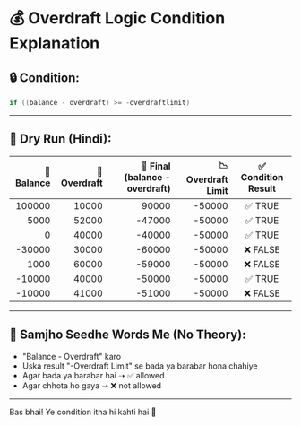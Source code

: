 # 💰 Overdraft Logic Condition Explanation

## 🔒 Condition:
```cpp
if ((balance - overdraft) >= -overdraftlimit)
```

---

## 🧪 Dry Run (Hindi):

| 🔢 Balance | 💸 Overdraft | 🧮 Final (balance - overdraft) | 📉 Overdraft Limit | ✅ Condition Result |
|-----------:|-------------:|------------------------------:|--------------------:|:-------------------:|
| 100000     | 10000        | 90000                         | -50000              | ✅ TRUE              |
| 5000       | 52000        | -47000                        | -50000              | ✅ TRUE              |
| 0          | 40000        | -40000                        | -50000              | ✅ TRUE              |
| -30000     | 30000        | -60000                        | -50000              | ❌ FALSE             |
| 1000       | 60000        | -59000                        | -50000              | ❌ FALSE             |
| -10000     | 40000        | -50000                        | -50000              | ✅ TRUE              |
| -10000     | 41000        | -51000                        | -50000              | ❌ FALSE             |

---

## 📌 Samjho Seedhe Words Me (No Theory):

- "Balance - Overdraft" karo
- Uska result "-Overdraft Limit" se bada ya barabar hona chahiye
- Agar bada ya barabar hai ➝ ✅ allowed
- Agar chhota ho gaya ➝ ❌ not allowed

---

Bas bhai! Ye condition itna hi kahti hai 💯

